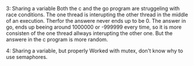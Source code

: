 
3: Sharing a variable
Both the c and the go program are struggeling with race conditions. The one thread is interupting the other thread in the middle of an execution. Therfor the answere never ends up to be 0. The answer in go, ends up beeing around 1000000 or -999999 every time, so it is more consisten of the one thread allways interupting the other one. But the answere in the c program is more random. 

4: Sharing a variable, but properly
Worked with mutex, don't know why to use semaphores.